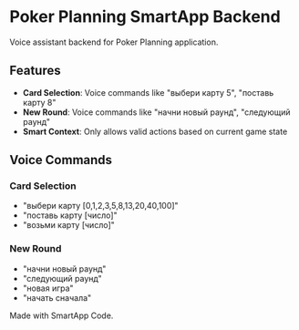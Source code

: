 # Poker Planning SmartApp Backend

Voice assistant backend for Poker Planning application.

## Features

- **Card Selection**: Voice commands like "выбери карту 5", "поставь карту 8"
- **New Round**: Voice commands like "начни новый раунд", "следующий раунд"
- **Smart Context**: Only allows valid actions based on current game state

## Voice Commands

### Card Selection

- "выбери карту [0,1,2,3,5,8,13,20,40,100]"
- "поставь карту [число]"
- "возьми карту [число]"

### New Round

- "начни новый раунд"
- "следующий раунд"
- "новая игра"
- "начать сначала"

Made with SmartApp Code.
